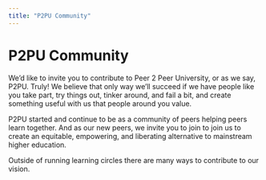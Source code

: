 ```yaml
---
title: "P2PU Community"
---
```

# P2PU Community


We’d like to invite you to contribute to Peer 2 Peer University, or as we say, P2PU. Truly! We believe that only way we’ll succeed if we have people like you take part, try things out, tinker around, and fail a bit, and create something useful with us that people around you value.  

P2PU started and continue to be as a community of peers helping peers learn together. And as our new peers, we invite you to join to join us to create an equitable, empowering, and liberating alternative to mainstream higher education. 

Outside of running learning circles there are many ways to contribute to our vision.

